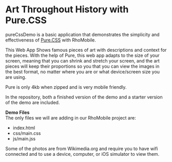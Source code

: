 # Art Throughout History with Pure.CSS  

pureCssDemo is a basic application that demonstrates the simplicity and effectiveness of [Pure.CSS](http://purecss.io/) with RhoMobile.  

This Web App Shows famous pieces of art with descriptions and context for the pieces. With the help of Pure, this web app adapts to the size of your screen, meaning that you can shrink and stretch your screen, and the art pieces will keep their proportions so you that you can view the images in the best format, no matter where you are or what device/screen size you are using.  

Pure is only 4kb when zipped and is very mobile friendly.  

In the repository, both a finished version of the demo and a starter version of the demo are included.  

**Demo Files**  
The only files we will are adding in our RhoMobile project are:  

* index.html  
* css/main.css  
* js/main.jss  

Some of the photos are from Wikimedia.org and require you to have wifi connected and to use a device, computer, or iOS simulator to view them.